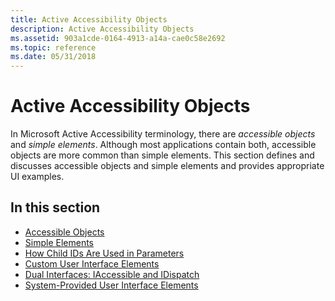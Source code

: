 ```yaml
---
title: Active Accessibility Objects
description: Active Accessibility Objects
ms.assetid: 903a1cde-0164-4913-a14a-cae0c58e2692
ms.topic: reference
ms.date: 05/31/2018
---
```


# Active Accessibility Objects

In Microsoft Active Accessibility terminology, there are *accessible objects* and *simple elements*. Although most applications contain both, accessible objects are more common than simple elements. This section defines and discusses accessible objects and simple elements and provides appropriate UI examples.

## In this section

-   [Accessible Objects](accessible-objects.md)
-   [Simple Elements](simple-elements.md)
-   [How Child IDs Are Used in Parameters](how-child-ids-are-used-in-parameters.md)
-   [Custom User Interface Elements](custom-user-interface-elements.md)
-   [Dual Interfaces: IAccessible and IDispatch](dual-interfaces--iaccessible-and-idispatch.md)
-   [System-Provided User Interface Elements](system-provided-user-interface-elements.md)

 

 




